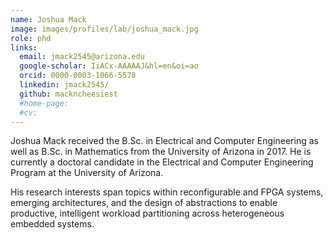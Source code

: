 ```yaml
---
name: Joshua Mack
image: images/profiles/lab/joshua_mack.jpg
role: phd
links:
  email: jmack2545@arizona.edu
  google-scholar: IiACx-AAAAAJ&hl=en&oi=ao
  orcid: 0000-0003-1066-5578
  linkedin: jmack2545/
  github: mackncheesiest
  #home-page:
  #cv: 
---
```


Joshua Mack received the B.Sc. in Electrical and Computer Engineering as well as B.Sc. in Mathematics from the University of Arizona in 2017. 
He is currently a doctoral candidate in the Electrical and Computer Engineering Program at the University of Arizona. 

His research interests span topics within reconfigurable and FPGA systems, emerging architectures, and the design of abstractions to enable productive, intelligent workload partitioning across heterogeneous embedded systems.